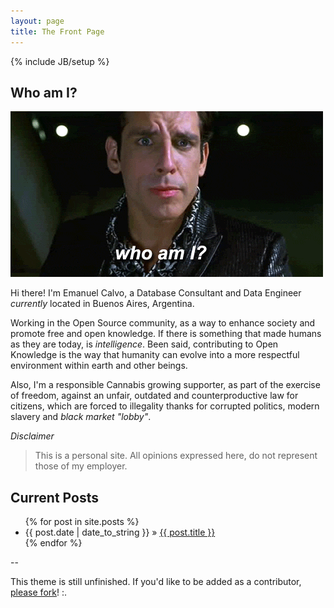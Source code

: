 ```yaml
---
layout: page
title: The Front Page
---
```


{% include JB/setup %}

## Who am I?

![alt text](assets/whoami.gif "Who am I? Zoolander")


Hi there! I'm Emanuel Calvo, a Database Consultant and Data Engineer _currently_ located in
Buenos Aires, Argentina.

Working in the Open Source community, as a way to enhance society and promote
free and open knowledge. If there is something that made humans as they are today,
is _intelligence_. Been said, contributing to Open Knowledge is the way that
humanity can evolve into a more respectful environment within earth and other beings.

Also, I'm a responsible Cannabis growing supporter, as part of the exercise of freedom,
against an unfair, outdated and counterproductive law for citizens, which are forced
to illegality thanks for corrupted politics, modern slavery and _black market "lobby"_.


_Disclaimer_

> This is a personal site. All opinions expressed here, do not represent those of my employer.


## Current Posts

<ul class="posts">
  {% for post in site.posts %}
    <li><span>{{ post.date | date_to_string }}</span> &raquo; <a href="{{ BASE_PATH }}{{ post.url }}">{{ post.title }}</a></li>
  {% endfor %}
</ul>


--

This theme is still unfinished. If you'd like to be added as a contributor, [please fork](http://github.com/plusjade/jekyll-bootstrap)! :.
